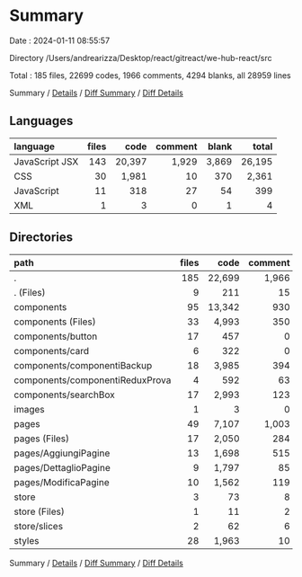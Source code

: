 # Summary

Date : 2024-01-11 08:55:57

Directory /Users/andrearizza/Desktop/react/gitreact/we-hub-react/src

Total : 185 files,  22699 codes, 1966 comments, 4294 blanks, all 28959 lines

Summary / [Details](details.md) / [Diff Summary](diff.md) / [Diff Details](diff-details.md)

## Languages
| language | files | code | comment | blank | total |
| :--- | ---: | ---: | ---: | ---: | ---: |
| JavaScript JSX | 143 | 20,397 | 1,929 | 3,869 | 26,195 |
| CSS | 30 | 1,981 | 10 | 370 | 2,361 |
| JavaScript | 11 | 318 | 27 | 54 | 399 |
| XML | 1 | 3 | 0 | 1 | 4 |

## Directories
| path | files | code | comment | blank | total |
| :--- | ---: | ---: | ---: | ---: | ---: |
| . | 185 | 22,699 | 1,966 | 4,294 | 28,959 |
| . (Files) | 9 | 211 | 15 | 35 | 261 |
| components | 95 | 13,342 | 930 | 2,046 | 16,318 |
| components (Files) | 33 | 4,993 | 350 | 706 | 6,049 |
| components/button | 17 | 457 | 0 | 72 | 529 |
| components/card | 6 | 322 | 0 | 23 | 345 |
| components/componentiBackup | 18 | 3,985 | 394 | 773 | 5,152 |
| components/componentiReduxProva | 4 | 592 | 63 | 137 | 792 |
| components/searchBox | 17 | 2,993 | 123 | 335 | 3,451 |
| images | 1 | 3 | 0 | 1 | 4 |
| pages | 49 | 7,107 | 1,003 | 1,836 | 9,946 |
| pages (Files) | 17 | 2,050 | 284 | 399 | 2,733 |
| pages/AggiungiPagine | 13 | 1,698 | 515 | 597 | 2,810 |
| pages/DettaglioPagine | 9 | 1,797 | 85 | 449 | 2,331 |
| pages/ModificaPagine | 10 | 1,562 | 119 | 391 | 2,072 |
| store | 3 | 73 | 8 | 13 | 94 |
| store (Files) | 1 | 11 | 2 | 3 | 16 |
| store/slices | 2 | 62 | 6 | 10 | 78 |
| styles | 28 | 1,963 | 10 | 363 | 2,336 |

Summary / [Details](details.md) / [Diff Summary](diff.md) / [Diff Details](diff-details.md)